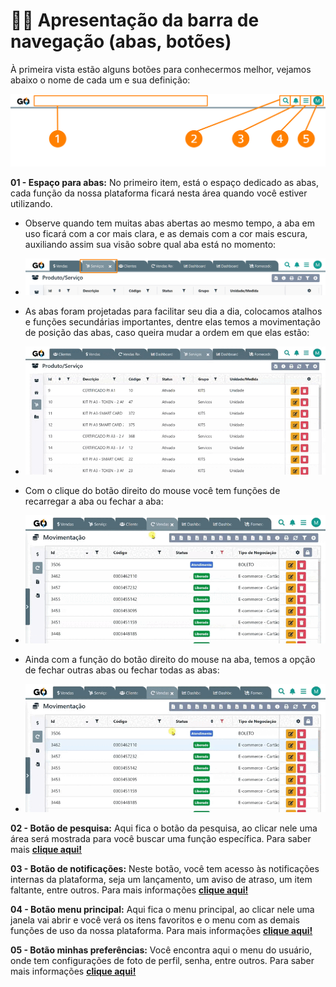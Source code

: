 #  🧑‍🏫 Apresentação da barra de navegação (abas, botões)

À primeira vista estão alguns botões para conhecermos melhor, vejamos abaixo o nome de cada um e sua definição:

![](/erp-v2/assets/tela_abas_botoes_inicio.png)

**01 - Espaço para abas:** No primeiro item, está o espaço dedicado as abas, cada função da nossa plataforma ficará nesta área quando você estiver utilizando.

- Observe quando tem muitas abas abertas ao mesmo tempo, a aba em uso ficará com a cor mais clara, e as demais com a cor mais escura, auxiliando assim sua visão sobre qual aba está no momento:

- ![](/erp-v2/assets/tela_abas_funcao.png)

- As abas foram projetadas para facilitar seu dia a dia, colocamos atalhos e funções secundárias importantes, dentre elas temos a movimentação de posição das abas, caso queira mudar a ordem em que elas estão:

- ![](/erp-v2/assets/tela_abas_funcao1.gif)

- Com o clique do botão direito do mouse você tem funções de recarregar a aba ou fechar a aba:

- ![](/erp-v2/assets/tela_abas_funcao2.gif)

- Ainda com a função do botão direito do mouse na aba, temos a opção de fechar outras abas ou fechar todas as abas:

- ![](/erp-v2/assets/tela_abas_funcao3.gif)

**02 - Botão de pesquisa:** Aqui fica o botão da pesquisa, ao clicar nele uma área será mostrada para você buscar uma função específica. Para saber mais **[clique aqui!](/erp-v2/primeiro_acesso/barra_pesquisa.md)**

**03 - Botão de notificações:** Neste botão, você tem acesso às notificações internas da plataforma, seja um lançamento, um aviso de atraso, um item faltante, entre outros. Para mais informações **[clique aqui!](/erp-v2/primeiro_acesso/notificacao_interna.md)**

**04 - Botão menu principal:** Aqui fica o menu principal, ao clicar nele uma janela vai abrir e você verá os itens favoritos e o menu com as demais funções de uso da nossa plataforma. Para mais informações **[clique aqui!](/erp-v2/primeiro_acesso/menu_principal.md)**

**05 - Botão minhas preferências:** Você encontra aqui o menu do usuário, onde tem configurações de foto de perfil, senha, entre outros. Para saber mais informações **[clique aqui!](/erp-v2/minhas_preferencias/README.md)**